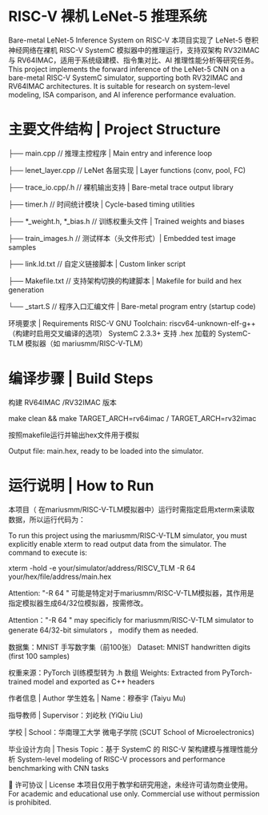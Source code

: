 # RISC-V 裸机 LeNet-5 推理系统
Bare-metal LeNet-5 Inference System on RISC-V
本项目实现了 LeNet-5 卷积神经网络在裸机 RISC-V SystemC 模拟器中的推理运行，支持双架构 RV32IMAC 与 RV64IMAC，适用于系统级建模、指令集对比、AI 推理性能分析等研究任务。
This project implements the forward inference of the LeNet-5 CNN on a bare-metal RISC-V SystemC simulator, supporting both RV32IMAC and RV64IMAC architectures. It is suitable for research on system-level modeling, ISA comparison, and AI inference performance evaluation.

# 主要文件结构 | Project Structure

├── main.cpp               // 推理主控程序 | Main entry and inference loop

├── lenet_layer.cpp        // LeNet 各层实现 | Layer functions (conv, pool, FC)

├── trace_io.cpp/.h        // 裸机输出支持 | Bare-metal trace output library

├── timer.h                // 时间统计模块 | Cycle-based timing utilities

├── *_weight.h, *_bias.h   // 训练权重头文件 | Trained weights and biases

├── train_images.h         // 测试样本（头文件形式）| Embedded test image samples

├── link.ld.txt            // 自定义链接脚本 | Custom linker script

├── Makefile.txt           // 支持架构切换的构建脚本 | Makefile for build and hex generation

└── _start.S               // 程序入口汇编文件 | Bare-metal program entry (startup code)


环境要求 | Requirements
RISC-V GNU Toolchain: riscv64-unknown-elf-g++  （构建时启用交叉编译的选项）
SystemC 2.3.3+
支持 .hex 加载的 SystemC-TLM 模拟器（如 mariusmm/RISC-V-TLM）

# 编译步骤 | Build Steps

构建 RV64IMAC /RV32IMAC 版本

make clean && make TARGET_ARCH=rv64imac / TARGET_ARCH=rv32imac

按照makefile运行并输出hex文件用于模拟

Output file: main.hex, ready to be loaded into the simulator.

# 运行说明 | How to Run
本项目（ 在mariusmm/RISC-V-TLM模拟器中）运行时需指定启用xterm来读取数据，所以运行代码为：

To run this project using the mariusmm/RISC-V-TLM simulator, you must explicitly enable xterm to read output data from the simulator. The command to execute is:

xterm -hold  -e your/simulator/address/RISCV_TLM   -R 64    your/hex/file/address/main.hex

Attention: "-R 64 " 可能是特定对于mariusmm/RISC-V-TLM模拟器，其作用是指定模拟器生成64/32位模拟器，按需修改。

Attention："-R 64 " may specificly for mariusmm/RISC-V-TLM simulator to generate 64/32-bit simulators ， modify them as needed.

数据集：MNIST 手写数字集（前100张）
Dataset: MNIST handwritten digits (first 100 samples)

权重来源：PyTorch 训练模型转为 .h 数组
Weights: Extracted from PyTorch-trained model and exported as C++ headers

作者信息 | Author
学生姓名 | Name：穆泰宇 (Taiyu Mu)

指导教师 | Supervisor：刘屹秋 (YiQiu Liu)

学校 | School：华南理工大学 微电子学院 (SCUT School of Microelectronics)

毕业设计方向 | Thesis Topic：基于 SystemC 的 RISC-V 架构建模与推理性能分析
System-level modeling of RISC-V processors and performance benchmarking with CNN tasks

📄 许可协议 | License
本项目仅用于教学和研究用途，未经许可请勿商业使用。
For academic and educational use only. Commercial use without permission is prohibited.
